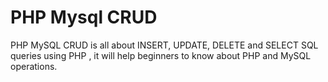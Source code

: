 # PHP Mysql CRUD
PHP MySQL CRUD is all about INSERT, UPDATE, DELETE and SELECT SQL queries using PHP , it will help beginners to know about PHP and MySQL operations.
